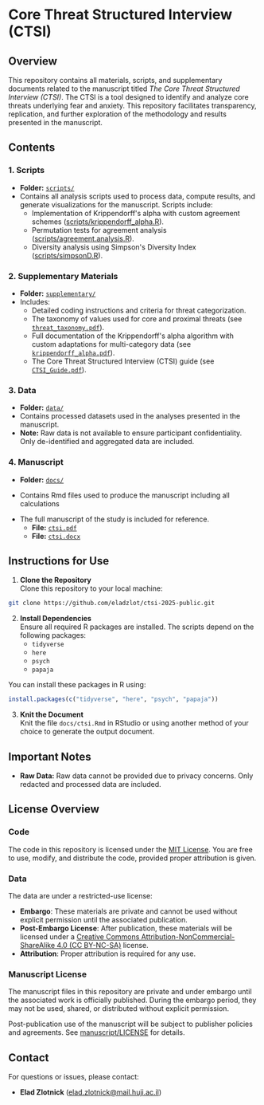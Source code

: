 # Core Threat Structured Interview (CTSI)

## Overview

This repository contains all materials, scripts, and supplementary documents related to the manuscript titled *The Core Threat Structured Interview (CTSI)*.
The CTSI is a tool designed to identify and analyze core threats underlying fear and anxiety.
This repository facilitates transparency, replication, and further exploration of the methodology and results presented in the manuscript.

## Contents

### 1. **Scripts**
- **Folder:** [`scripts/`](scripts/)
- Contains all analysis scripts used to process data, compute results, and generate visualizations for the manuscript. Scripts include:
  - Implementation of Krippendorff's alpha with custom agreement schemes ([scripts/krippendorff_alpha.R](scripts/krippendorf_alpha.R)).
  - Permutation tests for agreement analysis ([scripts/agreement.analysis.R](scripts/agreement.analysis.R)).
  - Diversity analysis using Simpson's Diversity Index ([scripts/simpsonD.R](scripts/simpsonD.R)).

### 2. **Supplementary Materials**
- **Folder:** [`supplementary/`](supplementary/)
- Includes:
  - Detailed coding instructions and criteria for threat categorization.
  - The taxonomy of values used for core and proximal threats (see [`threat_taxonomy.pdf`](supplementary/threat_taxonomy/threat_taxonomy.pdf)).
  - Full documentation of the Krippendorff's alpha algorithm with custom adaptations for multi-category data (see [`krippendorff_alpha.pdf`](supplementary/krippendorff/krippendorff_alpha.pdf)).
  - The Core Threat Structured Interview (CTSI) guide (see [`CTSI_Guide.pdf`](https://eladzlot.github.io/publications/core-fear-manual.pdf)).

### 3. **Data**
- **Folder:** [`data/`](data/)
- Contains processed datasets used in the analyses presented in the manuscript.
- **Note:** Raw data is not available to ensure participant confidentiality. Only de-identified and aggregated data are included.

### 4. **Manuscript**
- **Folder:** [`docs/`](docs/)
* Contains Rmd files used to produce the manuscript including all calculations
- The full manuscript of the study is included for reference.
  - **File:** [`ctsi.pdf`](docs/output/ctsi.pdf)
  - **File:** [`ctsi.docx`](docs/output/ctsi.docx)

## Instructions for Use

1. **Clone the Repository**  
Clone this repository to your local machine:
```bash
git clone https://github.com/eladzlot/ctsi-2025-public.git
```

2. **Install Dependencies**  
Ensure all required R packages are installed. The scripts depend on the following packages:
   - `tidyverse`
   - `here`
   - `psych`
   - `papaja`

  You can install these packages in R using:
```R
install.packages(c("tidyverse", "here", "psych", "papaja"))
```

3. **Knit the Document**  
   Knit the file `docs/ctsi.Rmd` in RStudio or using another method of your choice to generate the output document.

## Important Notes
- **Raw Data:** Raw data cannot be provided due to privacy concerns. Only redacted and processed data are included.

## License Overview

### Code
The code in this repository is licensed under the [MIT License](LICENSE). You are free to use, modify, and distribute the code, provided proper attribution is given.

### Data 
The data are under a restricted-use license:
- **Embargo**: These materials are private and cannot be used without explicit permission until the associated publication.
- **Post-Embargo License**: After publication, these materials will be licensed under a [Creative Commons Attribution-NonCommercial-ShareAlike 4.0 (CC BY-NC-SA)](https://creativecommons.org/licenses/by-nc-sa/4.0/) license.
- **Attribution**: Proper attribution is required for any use.

### Manuscript License
The manuscript files in this repository are private and under embargo until the associated work is officially published.
During the embargo period, they may not be used, shared, or distributed without explicit permission.

Post-publication use of the manuscript will be subject to publisher policies and agreements. See [manuscript/LICENSE](manuscript/LICENSE) for details.

## Contact
For questions or issues, please contact:
- **Elad Zlotnick** (elad.zlotnick@mail.huji.ac.il)
